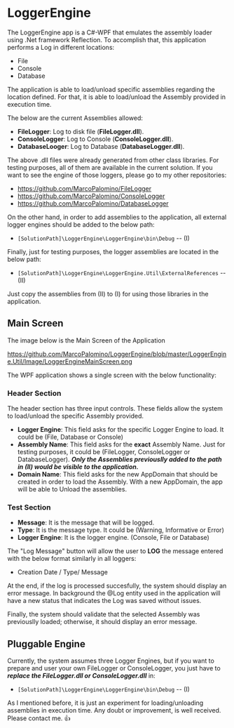 # LoggerEngine

The LoggerEngine app is a C#-WPF that emulates the assembly loader using .Net framework Reflection. To accomplish that, this application performs a Log in different locations:

* File
* Console
* Database

The application is able to load/unload specific assemblies regarding the location defined. For that, it is able to load/unload the Assembly provided in execution time.

The below are the current Assemblies allowed:

* **FileLogger**: Log to disk file (**FileLogger.dll**).
* **ConsoleLogger**: Log to Console (**ConsoleLogger.dll**).
* **DatabaseLooger**: Log to Database (**DatabaseLogger.dll**).

The above .dll files were already generated from other class libraries. For testing purposes, all of them are available in the current solution. If you want to see the engine of those loggers, please go to my other repositories:

* https://github.com/MarcoPalomino/FileLogger
* https://github.com/MarcoPalomino/ConsoleLogger
* https://github.com/MarcoPalomino/DatabaseLogger

On the other hand, in order to add assemblies to the application, all external logger engines should be added to the below path:

* `[SolutionPath]\LoggerEngine\LoggerEngine\bin\Debug` -- (I)

Finally, just for testing purposes, the logger assemblies are located in the below path:

* `[SolutionPath]\LoggerEngine\LoggerEngine.Util\ExternalReferences` -- (II)

Just copy the assemblies from (II) to (I) for using those libraries in the application.

## Main Screen

The image below is the Main Screen of the Application

https://github.com/MarcoPalomino/LoggerEngine/blob/master/LoggerEngine.Util/Image/LoggerEngineMainScreen.png

The WPF application shows a single screen with the below functionality:

### Header Section

The header section has three input controls. These fields allow the system to load/unload the specific Assembly provided.

* **Logger Engine**: This field asks for the specific Logger Engine to load. It could be (File, Database or Console)
* **Assembly Name**: This field asks for the **exact** Assembly Name. Just for testing purposes, it could be (FileLogger, ConsoleLogger or DatabaseLogger). **_Only the Assemblies previouslly added to the path in (II) would be visible to the application._**
* **Domain Name**: This field asks for the new AppDomain that should be created in order to load the Assembly. With a new AppDomain, the app will be able to Unload the assemblies.

### Test Section

* **Message**: It is the message that will be logged.
* **Type**: It is the message type. It could be (Warning, Informative or Error)
* **Logger Engine**: It is the logger engine. (Console, File or Database)

The "Log Message" button will allow the user to **LOG** the message entered with the below format similarly in all loggers:

* Creation Date / Type/ Message 

At the end, if the log is processed succesfully, the system should display an error message. In background the @Log entity used in the application will have a new status that indicates the Log was saved without issues.

Finally, the system should validate that the selected Assembly was previouslly loaded; otherwise, it should display an error message.

## Pluggable Engine

Currently, the system assumes three Logger Engines, but if you want to prepare and user your own FileLogger or ConsoleLogger, you just have to **_replace the FileLogger.dll or ConsoleLogger.dll_** in:

* `[SolutionPath]\LoggerEngine\LoggerEngine\bin\Debug` -- (I)

As I mentioned before, it is just an experiment for loading/unloading assemblies in execution time. Any doubt or improvement, is well received. 
Please contact me.   :+1:
